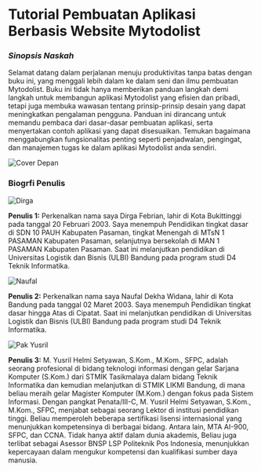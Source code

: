 # Tutorial Pembuatan Aplikasi Berbasis Website Mytodolist

### *Sinopsis Naskah*

Selamat datang dalam perjalanan menuju produktivitas tanpa batas dengan buku ini, yang menggali lebih dalam ke dalam seni dan ilmu pembuatan Mytodolist. Buku ini tidak hanya memberikan panduan langkah demi langkah untuk membangun aplikasi Mytodolist yang efisien dan pribadi, tetapi juga membuka wawasan tentang prinsip-prinsip desain yang dapat meningkatkan pengalaman pengguna. Panduan ini dirancang untuk memandu pembaca dari dasar-dasar pembuatan aplikasi, serta menyertakan contoh aplikasi yang dapat disesuaikan. Temukan bagaimana menggabungkan fungsionalitas penting seperti penjadwalan, pengingat, dan manajemen tugas ke dalam aplikasi Mytodolist anda sendiri.

![Cover Depan](https://raw.githubusercontent.com/mytodolist1/bukpedp3_mytodolist/main/foto/BookCoverDepan.jpeg)

### Biogrfi Penulis

![Dirga](https://raw.githubusercontent.com/mytodolist1/bukpedp3_mytodolist/main/foto/dirga.jpg)

**Penulis 1:** Perkenalkan nama saya Dirga Febrian, lahir di Kota Bukittinggi pada tanggal 20 Februari 2003. Saya menempuh Pendidikan tingkat dasar di SDN 10 PAUH Kabupaten Pasaman, tingkat Menengah di MTsN 1 PASAMAN Kabupaten Pasaman, selanjutnya bersekolah di MAN 1 PASAMAN Kabupaten Pasaman. Saat ini melanjutkan pendidikan di Universitas Logistik dan Bisnis (ULBI) Bandung pada program studi D4 Teknik Informatika.

![Naufal](https://raw.githubusercontent.com/mytodolist1/bukpedp3_mytodolist/main/foto/naufal.jpg)

**Penulis 2:** Perkenalkan nama saya Naufal Dekha Widana, lahir di Kota Bandung pada tanggal 02 Maret 2003. Saya menempuh Pendidikan tingkat dasar hingga Atas di Cipatat. Saat ini melanjutkan pendidikan di Universitas Logistik dan Bisnis (ULBI) Bandung pada program studi D4 Teknik Informatika.

![Pak Yusril](https://raw.githubusercontent.com/mytodolist1/bukpedp3_mytodolist/main/foto/pakyusril.png)

**Penulis 3:** M. Yusril Helmi Setyawan, S.Kom., M.Kom., SFPC, adalah seorang profesional di bidang teknologi informasi dengan gelar Sarjana Komputer (S.Kom.) dari STMIK Tasikmalaya dalam bidang Teknik Informatika dan kemudian melanjutkan di STMIK LIKMI Bandung, di mana beliau meraih gelar Magister Komputer (M.Kom.) dengan fokus pada Sistem Informasi.  Dengan pangkat Penata/III-C, M. Yusril Helmi Setyawan, S.Kom., M.Kom., SFPC, menjabat sebagai seorang Lektor di institusi pendidikan tinggi. Beliau memperoleh beberapa sertifikasi lisensi internasional yang menunjukkan kompetensinya di berbagai bidang. Antara lain, MTA AI-900, SFPC, dan CCNA. Tidak hanya aktif dalam dunia akademis, Beliau juga terlibat sebagai Asessor BNSP LSP Politeknik Pos Indonesia, menunjukkan kepercayaan dalam mengukur kompetensi dan kualifikasi sumber daya manusia.